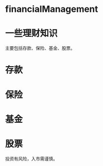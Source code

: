 <!--
 * @Author: WilliamQin
 * @Date: 2022-03-21 20:36:46
 * @LastEditors: WilliamQin
 * @LastEditTime: 2022-03-21 21:18:25
 * @Description: 
 * @FilePath: \financialManagement\README.md
 * Saying：AMD yes!
-->
# financialManagement

# 一些理财知识
主要包括存款、保险、基金、股票。

# 存款

# 保险

# 基金

# 股票
投资有风险，入市需谨慎。


